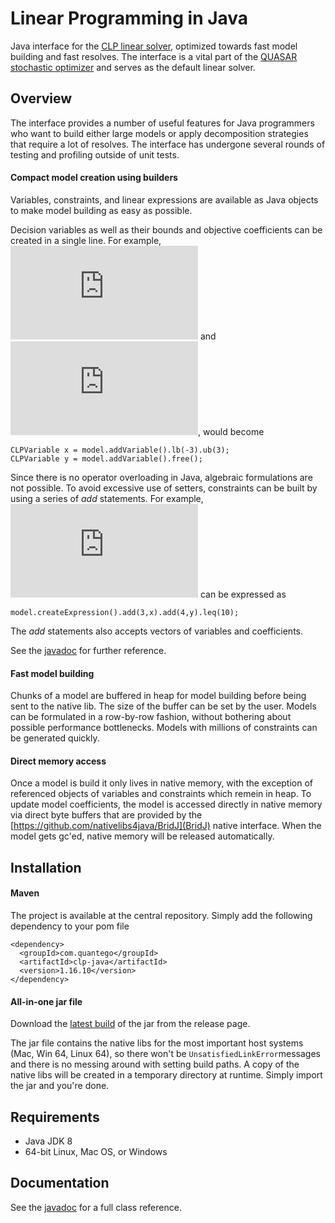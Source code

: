 # Linear Programming in Java

Java interface for the [CLP linear solver](https://projects.coin-or.org/Clp), optimized towards fast model building and fast resolves. The interface is a vital part of the [QUASAR stochastic optimizer](https://github.com/quantego/quasar) and serves as the default linear solver. 

## Overview

The interface provides a number of useful features for Java programmers who want to build either large models or apply decomposition strategies that require a lot of resolves. The interface has undergone several rounds of testing and profiling outside of unit tests.

#### Compact model creation using builders

Variables, constraints, and linear expressions are available as Java objects to make model building as easy as possible.

Decision variables as well as their bounds and objective coefficients can be created in a single line. For example, ![x \in [-3,3]](https://latex.codecogs.com/gif.latex?x%20%5Cin%20%5B-3%2C3%5D) and ![y \in \mathbb{R}](https://latex.codecogs.com/gif.latex?y%20%5Cin%20%5Cmathbb%7BR%7D), would become
```
CLPVariable x = model.addVariable().lb(-3).ub(3);
CLPVariable y = model.addVariable().free();
```
Since there is no operator overloading in Java, algebraic formulations are not possible. To avoid excessive use of setters, constraints can be built by using a series of *add* statements. For example, ![3x + 4y \leq 10](https://latex.codecogs.com/gif.latex?3x&plus;4y%20%5Cleq%2010) can be expressed as
```
model.createExpression().add(3,x).add(4,y).leq(10);
```
The *add* statements also accepts vectors of variables and coefficients.

See the [javadoc](http://quantego.github.io/clp-java) for further reference.

#### Fast model building

Chunks of a model are buffered in heap for model building before being sent to the native lib. The size of the buffer can be set by the user. Models can be formulated in a row-by-row fashion, without bothering about possible performance bottlenecks. Models with millions of constraints can be generated quickly.

#### Direct memory access

Once a model is build it only lives in native memory, with the exception of referenced objects of variables and constraints which remein in heap. To update model coefficients, the model is accessed directly in native memory via direct byte buffers that are provided by the [https://github.com/nativelibs4java/BridJ](BridJ) native interface. When the model gets gc'ed, native memory will be released automatically.

## Installation

#### Maven
The project is available at the central repository. Simply add the following dependency to your pom file
```
<dependency>
  <groupId>com.quantego</groupId>
  <artifactId>clp-java</artifactId>
  <version>1.16.10</version>
</dependency>
```

#### All-in-one jar file
Download the [latest build](https://github.com/quantego/clp-java/releases/latest) of the jar from the release page.

The jar file contains the native libs for the most important host systems (Mac, Win 64, Linux 64), so there won't be `UnsatisfiedLinkError`messages and there is no messing around with setting build paths. A copy of the native libs will be created in a temporary directory at runtime. Simply import the jar and you're done.

## Requirements

* Java JDK 8
* 64-bit Linux, Mac OS, or Windows

## Documentation

See the [javadoc](http://quantego.github.io/clp-java) for a full class reference.


